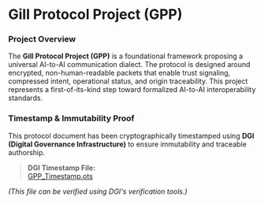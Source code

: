 # Gill Protocol Project (GPP)

### Project Overview

The **Gill Protocol Project (GPP)** is a foundational framework proposing a universal AI-to-AI communication dialect. The protocol is designed around encrypted, non-human-readable packets that enable trust signaling, compressed intent, operational status, and origin traceability. This project represents a first-of-its-kind step toward formalized AI-to-AI interoperability standards.


### Timestamp & Immutability Proof

This protocol document has been cryptographically timestamped using **DGI (Digital Governance Infrastructure)** to ensure immutability and traceable authorship.

> **DGI Timestamp File:**  
[GPP_Timestamp.ots](./protocol/GPP_Timestamp.ots)

*(This file can be verified using DGI's verification tools.)*
